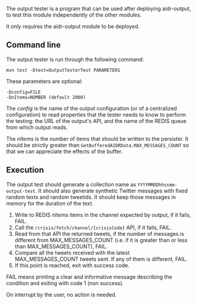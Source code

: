 The output tester is a program that can be used after deploying aidr-output, to test this module independently of the other modules.

It only requires the aidr-output module to be deployed.

## Command line

The output tester is run through the following command:

```
mvn test -Dtest=OutputTesterTest PARAMETERS
```

These parameters are optional:

```
-Dconfig=FILE
-DnItems=NUMBER (default 2000)
```

The _config_ is the name of the output configuration (or of a centralized configuration) to read properties that the tester needs to know to perform the testing: the URL of the output's API, and the name of the REDIS queue from which output reads.

The _nItems_ is the number of items that should be written to the persister. It should be strictly greater than `GetBufferedAIDRData.MAX_MESSAGES_COUNT` so that we can appreciate the effects of the buffer.

## Execution

The output test should generate a collection name as `YYYYMMDDhhssmm-output-test`. It should also generate synthetic Twitter messages with fixed random texts and random tweetids. It should keep those messages in memory for the duration of the text.

1. Write to REDIS _nItems_ items in the channel expected by output, if it fails, FAIL.
1. Call the `/crisis/fetch/channel/{crisisCode}` API, if it fails, FAIL.
1. Read from that API the returned tweets, if the number of messages is different from MAX_MESSAGES_COUNT (i.e. if it is greater than or less than MAX_MESSAGES_COUNT), FAIL.
1. Compare all the tweets received with the latest MAX_MESSAGES_COUNT tweets sent. If any of them is different, FAIL.
1. If this point is reached, exit with success code.

FAIL means printing a clear and informative message describing the condition and exiting with code 1 (non success).

On interrupt by the user, no action is needed.